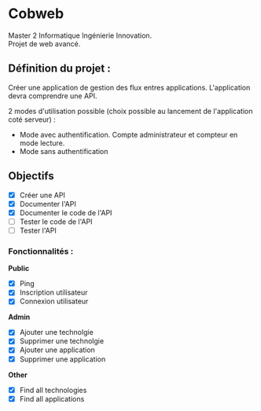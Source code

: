 # Cobweb
Master 2 Informatique Ingénierie Innovation.  
Projet de web avancé.  

## Définition du projet :
Créer une application de gestion des flux entres applications.
L'application devra comprendre une API.

2 modes d'utilisation possible (choix possible au lancement de l'application coté serveur) :
- Mode avec authentification. Compte administrateur et compteur en mode lecture.
- Mode sans authentification

## Objectifs 
- [x] Créer une API
- [x] Documenter l'API
- [x] Documenter le code de l'API
- [ ] Tester le code de l'API
- [ ] Tester l'API

### Fonctionnalités :

**Public**
- [x] Ping
- [x] Inscription utilisateur
- [x] Connexion utilisateur

**Admin**
- [x] Ajouter une technolgie
- [x] Supprimer une technolgie
- [x] Ajouter une application
- [x] Supprimer une application

**Other**
- [x] Find all technologies
- [x] Find all applications
